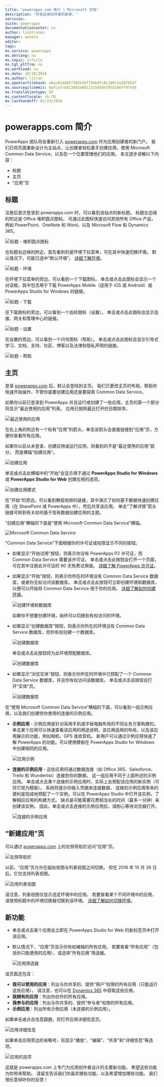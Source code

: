 ```yaml
---
title: "powerapps.com 简介 | Microsoft 文档"
description: "所有应用创作者的新家。"
services: 
suite: powerapps
documentationcenter: na
author: linhtranms
manager: anneta
editor: 
tags: 
ms.service: powerapps
ms.devlang: na
ms.topic: article
ms.tgt_pltfrm: na
ms.workload: na
ms.date: 10/28/2016
ms.author: litran
ms.openlocfilehash: a6ec814d057f85b39f794bd7c0c100c5a28f652f
ms.sourcegitcommit: 6afca7cb4234d3a60111c5950e7855106ff97e56
ms.translationtype: HT
ms.contentlocale: zh-CN
ms.lasthandoff: 01/23/2018
---
```

# <a name="introduction-to-powerappscom"></a>powerapps.com 简介
PowerApps 团队将会重新引入 [powerapps.com](http://web.powerapps.com) 作为应用创建者的新门户。 我们已将页面重新设计为主站点，让创建者轻松着手创建应用，使用 Microsoft Common Data Service，以及在一个位置管理他们的应用。 本文逐步讲解以下内容：

* 标题
* 主页
* “应用”页

## <a name="header"></a>标题
注册后首次登录到 powerapps.com 时，可以看到该站点的新标题。 标题左边缘的附近是 Office 堆积圆点图标。 可通过此图标快速访问其他所有 Office 产品，例如 PowerPoint、OneNote 和 Word，以及 Microsoft Flow 和 Dynamics 365。

![标题 - 堆积圆点图标](./media/intro-maker-portal/waffle.png)

在标题右边缘的附近，首先看到的是环境下拉菜单，可在其中快速切换环境。 默认情况下，可能已选中“默认环境”。 [详细了解环境](environments-overview.md)。

![标题 - 环境](./media/intro-maker-portal/environment.png)

在环境下拉菜单的旁边，可以看到一个下载图标。 单击或点击此图标会显示一个对话框，其中包含用于下载 PowerApps Mobile（适用于 iOS 或 Android）或 PowerApps Studio for Windows 的链接。

![标题 - 下载](./media/intro-maker-portal/downloads2.png)

在下载图标的旁边，可以看到一个齿轮图标（设置）。 单击或点击此图标会显示连接、网关和管理中心的链接。

![标题 - 设置](./media/intro-maker-portal/settings_items2.png)

在设置的旁边，可以看到一个问号图标（帮助）。 单击或点击此图标会显示引导式学习、文档、支持、社区、博客以及法律和隐私声明的链接。

![标题 - 帮助](./media/intro-maker-portal/help_items2.png)

## <a name="homepage"></a>主页
登录 [powerapps.com](http://web.powerapps.com) 后，默认会登陆到主页。 我们已更改主页的布局，帮助你快速开始操作，不管你是要创建应用还是要探索 Common Data Service。

如果你以前已登录到 PowerApps 并且运行或创建了一些应用，主页的第一个部分将显示“最近使用的应用”列表。 应用已按照最近打开的日期排序。

![最近使用的应用](./media/intro-maker-portal/recentapps2.png)

在右上角的附近有一个标有“应用”的箭头，单击该箭头会直接链接到“应用”页，方便你查看所有应用。

如果你以前从未登录、创建应用或运行应用，则看到的不是“最近使用的应用”部分， 而是横幅“创建应用”。

![创建应用](./media/intro-maker-portal/createapp.png)

单击或点击此横幅中的“开始”会显示用于通过 **PowerApps Studio for Windows** 或 **PowerApps Studio for Web** 创建应用的选项。

![创建应用模式](./media/intro-maker-portal/createmodal2.png)

在“开始”的旁边，可以看到教程视频的链接，其中演示了如何基于数据快速创建应用（在 SharePoint 或 PowerApps 中），然后共享该应用。 单击“了解详情”箭头链接可转到有关如何基于现有数据创建应用的主题。

“创建应用”横幅的下面是“使用 Microsoft Common Data Service”横幅。

![Microsoft Common Data Service](./media/intro-maker-portal/cds2.png)

“Common Data Service”下面根据你的许可证或权限显示不同的按钮。

* 如果显示“开始试用”按钮，则表示你没有 PowerApps P2 许可证，而 Common Data Service 需要该许可证。 单击或点击此按钮会打开一个页面，可在其中注册此许可证的 90 天免费试用版。 [详细了解 PowerApps 许可证](signup-for-powerapps.md)。
* 如果显示“开始”按钮，则表示你所在的环境没有 Common Data Service 数据库，或者你无权访问该数据库。 单击或点击此按钮可立即创建环境和数据库，以便可以开始将 Common Data Service 用于你的应用。 [详细了解如何创建环境](environments-administration.md)。
  
    ![创建环境和数据库](./media/intro-maker-portal/createenvanddb2.png)
  
    如果你不想要创建环境，始终可以切换到有权访问的环境。
* 如果显示“创建数据库”按钮，则表示你所在的环境没有 Common Data Service 数据库，但你有权创建一个数据库。
  
    ![创建数据库](./media/intro-maker-portal/cds-createdb2.png)
  
    单击或点击此按钮将为此环境预配数据库。
  
    ![创建数据库](./media/intro-maker-portal/cds_createdb22.png)
* 如果显示“浏览实体”按钮，则表示你所在的环境中已预配了一个 Common Data Service 数据库，并且你有权访问该数据库。 单击或点击该按钮会打开“实体”页。
  
    ![创建数据库](./media/intro-maker-portal/cds_browseentities2.png)

在“使用 Microsoft Common Data Service”横幅的下面，可以看到一组示例应用，以及我们创建供你使用的连接的示例应用。

* **示例应用** - 示例应用是针对采用手机或平板电脑布局的不同业务方案构建的。 单击某个应用可以快速查看该应用的用途说明、该应用适用的布局，以及该应用展示的功能，例如相机、GPS 或收音机。 新用户可以通过示例应用快速了解 PowerApps 的功能。可以使用模板在 PowerApps Studio for Windows 中创建相同的应用。
  
    ![应用示例](./media/intro-maker-portal/sampleapps2.png)
* **连接的示例应用** - 这些应用将通过数据连接（如 Office 365、Salesforce、Trello 和 Wunderlist）连接到你的数据。 这一组应用不同于上面所述的示例应用。 单击或点击某个连接的示例应用时，实际上会预配该应用的新实例（可将它视为模板）。 系统将提示你输入凭据来连接数据。 连接的示例应用带来的便利是现成地预配了一个实例，可以在 PowerApps Studio 中打开该实例，了解相应应用的构建方式。 缺点是可能需要花费相当长的时间（最多一分钟）来创建该实例。 因此，单击或点击连接的示例应用后，请耐心等待浏览器打开。
  
    ![连接的示例应用](./media/intro-maker-portal/connectedsampleapps2.png)

## <a name="new-apps-page"></a>“新建应用”页
可以通过 [powerapps.com](http://web.powerapps.com) 上的左侧导航栏访问“应用”页。

![左侧导航栏](./media/intro-maker-portal/leftnav2.png)

以前，“应用”页允许在磁贴视图与列表视图之间切换。 但在 2016 年 10 月 26 日后，它仅支持列表视图。

![应用列表视图](./media/intro-maker-portal/listview2.png)

请注意，列表视图仅显示选定环境中的应用。 若要查看某个不同环境中的应用，请使用标题中的环境切换器切换到该环境。 [详细了解如何切换环境](working-with-environments.md)。

## <a name="whats-new"></a>新功能

* 单击或点击某个应用会立即在 PowerApps Studio for Web 的新标签页中打开该应用。
* 默认情况下，“应用”页显示你有权编辑的所有应用。 若要查看“所有应用”（包括你只能使用的应用），请选择“所有应用”筛选器。
  
   ![应用筛选器](./media/intro-maker-portal/allapps_filter.png)

该页面还包含：

* **我可以使用的应用**：列出与你共享的、提供“用户”权限的所有应用（只能运行这些应用）。 请注意，也可以在 [Dynamics 365](http://home.dynamics.com) 中获取这些应用。
* **我拥有的应用**：列出你创作的所有应用。
* **我参与的应用**：列出与你共享的、提供“参与者”权限的所有应用。
* **示例应用**：列出所有示例应用（未连接的示例应用）。

如果单击或点击信息圆圈，将打开应用详细信息页。

![应用详细信息](./media/intro-maker-portal/ibubble.png)

如果单击应用旁边的省略号，将显示“播放”、“编辑”、“共享”和“详细信息”等选项。

![应用的选项](./media/intro-maker-portal/ellipsis.png)

这就是 powerapps.com 上专门为应用创作者设计的主要新功能。 希望这些功能为你带来帮助。 请留言告诉我们你喜欢哪些功能，以及希望增加哪些功能。 我们很乐意倾听你的反馈！

